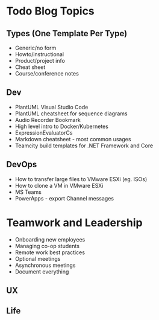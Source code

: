 # Todo Blog Topics

## Types (One Template Per Type)
* Generic/no form
* Howto/instructional
* Product/project info
* Cheat sheet
* Course/conference notes

## Dev

* PlantUML Visual Studio Code
* PlantUML cheatsheet for sequence diagrams
* Audio Recorder Bookmark
* High level intro to Docker/Kubernetes
* ExpressionEvaluatorCs
* Markdown cheatsheet - most common usages
* Teamcity build templates for .NET Framework and Core

## DevOps

* How to transfer large files to VMware ESXi (eg. ISOs)
* How to clone a VM in VMware ESXi
* MS Teams
* PowerApps - export Channel messages

# Teamwork and Leadership

* Onboarding new employees
* Managing co-op students
* Remote work best practices
* Optional meetings
* Asynchronous meetings
* Document everything

## UX

## Life

